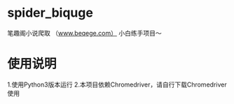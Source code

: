 # spider_biquge
笔趣阁小说爬取 （www.beqege.com）
小白练手项目～
# 使用说明
1.使用Python3版本运行
2.本项目依赖Chromedriver，请自行下载Chromedriver使用
